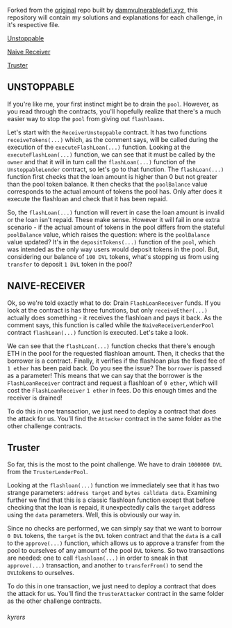 Forked from the [original](https://github.com/tinchoabbate/damn-vulnerable-defi) repo built by [damnvulnerabledefi.xyz](https://damnvulnerabledefi.xyz), this repository will contain my solutions and explanations for each challenge, in it's respective file.

[Unstoppable](#unstopabble)

[Naive Receiver](#naive-receiver)

[Truster](#truster)

## UNSTOPPABLE

If you're like me, your first instinct might be to drain the `pool`. 
However, as you read through the contracts, you'll hopefully realize that there's a much easier way to stop the `pool` from giving out `flashloans`.

Let's start with the `ReceiverUnstoppable` contract. It has two functions `receiveTokens(...)` which, as the comment says, will be called during the execution of the `executeFlashLoan(...)` function. Looking at the `executeFlashLoan(...)` function, we can see that it must be called by the `owner` and that it will in turn call the `flashLoan(...)` function of the `UnstoppableLender` contract, so let's go to that function.
The `flashLoan(...)` function first checks that the loan amount is higher than 0 but not greater than the pool token balance. It then checks that the `poolBalance` value corresponds to the actual amount of tokens the pool has. Only after does it execute the flashloan and check that it has been repaid.

So, the `flashLoan(...)` function will revert in case the loan amount is invalid or the loan isn't repaid. These make sense. 
However it will fail in one extra scenario - if the actual amount of tokens in the pool differs from the stateful `poolBalance` value, which raises the question: where is the `poolBalance` value updated? 
It's in the `depositTokens(...)` function of the `pool`, which  was intended as the only way users would deposit tokens in the pool. But, considering our balance of `100 DVL` tokens, what's stopping us from using `transfer` to deposit `1 DVL` token in the pool? 

## NAIVE-RECEIVER

Ok, so we're told exactly what to do: Drain `FlashLoanReceiver` funds.
If you look at the contract is has three functions, but only `receiveEther(...)` actually does something - it receives the flashloan and pays it back. As the comment says, this function is called while the `NaiveReceiverLenderPool` contract `flashLoan(...)` function is executed. Let's take a look.

We can see that the `flashLoan(...)` function checks that there's enough ETH in the pool for the requested flashloan amount. Then, it checks that the borrower is a contract. Finally, it verifies if the flashloan plus the fixed fee of `1 ether` has been paid back.
Do you see the issue? The `borrower` is passed as a parameter! This means that we can say that the borrower is the `FlashLoanReceiver` contract and request a flashloan of `0 ether`, which will cost the `FlashLoanReceiver` `1 ether` in fees. Do this enough times and the receiver is drained!

To do this in one transaction, we just need to deploy a contract that does the attack for us. You'll find the `Attacker` contract in the same folder as the other challenge contracts.

## Truster

So far, this is the most to the point challenge. We have to drain `1000000 DVL` from the `TrusterLenderPool`. 

Looking at the `flashloan(...)` function we immediately see that it has two strange parameters: `address target` and `bytes calldata data`. Examining further we find that this is a classic flashloan function except that before checking that the loan is repaid, it unexpectedly calls the `target` address using the `data` parameters. Well, this is obviously our way in. 

Since no checks are performed, we can simply say that we want to borrow `0 DVL` tokens, the `target` is the `DVL` token contract and that the `data` is a call to the `approve(...)` function, which allows us to approve a transfer from the pool to ourselves of any amount of the pool `DVL` tokens.
So two transactions are needed: one to call `flashloan(...)` in order to sneak in that `approve(...)` transaction, and another to `transferFrom()` to send the `DVL`tokens to ourselves.

To do this in one transaction, we just need to deploy a contract that does the attack for us. You'll find the `TrusterAttacker` contract in the same folder as the other challenge contracts.


###### kyrers
